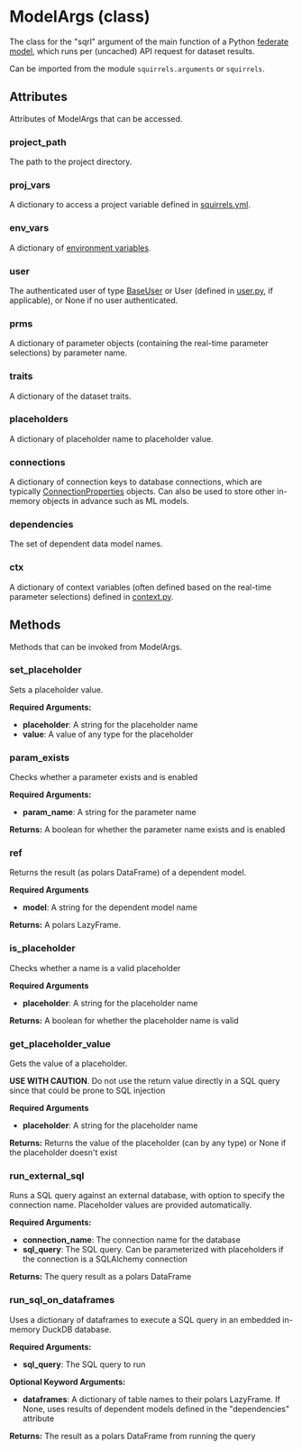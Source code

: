 # ModelArgs (class)

The class for the "sqrl" argument of the main function of a Python [federate model], which runs per (uncached) API request for dataset results.

Can be imported from the module `squirrels.arguments` or `squirrels`.

## Attributes

Attributes of ModelArgs that can be accessed.

### project_path

The path to the project directory.

### proj_vars

A dictionary to access a project variable defined in [squirrels.yml].

### env_vars

A dictionary of [environment variables].

### user

The authenticated user of type [BaseUser] or User (defined in [user.py], if applicable), or None if no user authenticated.

### prms

A dictionary of parameter objects (containing the real-time parameter selections) by parameter name.

### traits

A dictionary of the dataset traits.

### placeholders

A dictionary of placeholder name to placeholder value.

### connections

A dictionary of connection keys to database connections, which are typically [ConnectionProperties] objects. Can also be used to store other in-memory objects in advance such as ML models.

### dependencies

The set of dependent data model names.

### ctx

A dictionary of context variables (often defined based on the real-time parameter selections) defined in [context.py].

## Methods

Methods that can be invoked from ModelArgs.

### set_placeholder

Sets a placeholder value.

**Required Arguments:**

- **placeholder**: A string for the placeholder name
- **value**: A value of any type for the placeholder

### param_exists

Checks whether a parameter exists and is enabled

**Required Arguments:**

- **param_name**: A string for the parameter name

**Returns:** A boolean for whether the parameter name exists and is enabled

### ref

Returns the result (as polars DataFrame) of a dependent model.

**Required Arguments**

- **model**: A string for the dependent model name

**Returns:** A polars LazyFrame.

### is_placeholder

Checks whether a name is a valid placeholder

**Required Arguments**

- **placeholder**: A string for the placeholder name

**Returns:** A boolean for whether the placeholder name is valid

### get_placeholder_value

Gets the value of a placeholder. 

**USE WITH CAUTION**. Do not use the return value directly in a SQL query since that could be prone to SQL injection

**Required Arguments**

- **placeholder**: A string for the placeholder name

**Returns:** Returns the value of the placeholder (can by any type) or None if the placeholder doesn't exist

### run_external_sql

Runs a SQL query against an external database, with option to specify the connection name. Placeholder values are provided automatically.

**Required Arguments:**

- **connection_name**: The connection name for the database
- **sql_query**: The SQL query. Can be parameterized with placeholders if the connection is a SQLAlchemy connection

**Returns:** The query result as a polars DataFrame

### run_sql_on_dataframes

Uses a dictionary of dataframes to execute a SQL query in an embedded in-memory DuckDB database.

**Required Arguments:**

- **sql_query**: The SQL query to run

**Optional Keyword Arguments:**

- **dataframes**: A dictionary of table names to their polars LazyFrame. If None, uses results of dependent models defined in the "dependencies" attribute

**Returns:** The result as a polars DataFrame from running the query


[federate model]: ../../../docs/concepts/models-federate
[squirrels.yml]: ../../../docs/concepts/squirrels-yml
[environment variables]: ../../../docs/concepts/environment
[BaseUser]: ../../../tba
[user.py]: ../../../docs/concepts/user
[ConnectionProperties]: ../../../tba
[context.py]: ../../../docs/concepts/context
